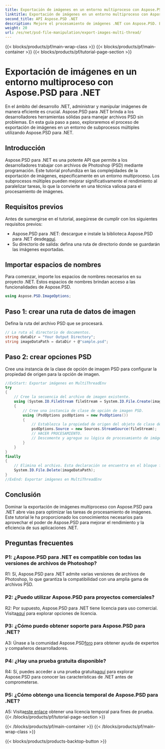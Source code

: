 ```yaml
---
title: Exportación de imágenes en un entorno multiproceso con Aspose.PSD para .NET
linktitle: Exportación de imágenes en un entorno multiproceso con Aspose.PSD para .NET
second_title: API Aspose.PSD .NET
description: Mejore el procesamiento de imágenes .NET con Aspose.PSD. Exporte imágenes en un entorno multiproceso. Aumente el rendimiento y la eficiencia sin esfuerzo.
weight: 20
url: /es/net/psd-file-manipulation/export-images-multi-thread/
---
```


{{< blocks/products/pf/main-wrap-class >}}
{{< blocks/products/pf/main-container >}}
{{< blocks/products/pf/tutorial-page-section >}}

# Exportación de imágenes en un entorno multiproceso con Aspose.PSD para .NET

En el ámbito del desarrollo .NET, administrar y manipular imágenes de manera eficiente es crucial. Aspose.PSD para .NET brinda a los desarrolladores herramientas sólidas para manejar archivos PSD sin problemas. En esta guía paso a paso, exploraremos el proceso de exportación de imágenes en un entorno de subprocesos múltiples utilizando Aspose.PSD para .NET.
## Introducción
Aspose.PSD para .NET es una potente API que permite a los desarrolladores trabajar con archivos de Photoshop (PSD) mediante programación. Este tutorial profundiza en las complejidades de la exportación de imágenes, específicamente en un entorno multiproceso. Los subprocesos múltiples pueden mejorar significativamente el rendimiento al paralelizar tareas, lo que la convierte en una técnica valiosa para el procesamiento de imágenes.
## Requisitos previos
Antes de sumergirse en el tutorial, asegúrese de cumplir con los siguientes requisitos previos:
-  Aspose.PSD para .NET: descargue e instale la biblioteca Aspose.PSD para .NET desde[aquí](https://releases.aspose.com/psd/net/).
- Su directorio de salida: defina una ruta de directorio donde se guardarán las imágenes exportadas.
## Importar espacios de nombres
Para comenzar, importe los espacios de nombres necesarios en su proyecto .NET. Estos espacios de nombres brindan acceso a las funcionalidades de Aspose.PSD.
```csharp
using Aspose.PSD.ImageOptions;

```
## Paso 1: crear una ruta de datos de imagen
Defina la ruta del archivo PSD que se procesará.
```csharp
// La ruta al directorio de documentos.
string dataDir = "Your Output Directory";
string imageDataPath = dataDir + @"sample.psd";
```
## Paso 2: crear opciones PSD
Cree una instancia de la clase de opción de imagen PSD para configurar la propiedad de origen para la opción de imagen.
```csharp
//ExStart: Exportar imágenes en MultiThreadEnv
try
{
    // Cree la secuencia del archivo de imagen existente.
    using (System.IO.FileStream fileStream = System.IO.File.Create(imageDataPath))
    {
        // Cree una instancia de clase de opción de imagen PSD.
        using (PsdOptions psdOptions = new PsdOptions())
        {
            // Establezca la propiedad de origen del objeto de clase de opción de imagen.
            psdOptions.Source = new Sources.StreamSource(fileStream);
            // HACER PROCESAMIENTO.
            // Descomente y agregue su lógica de procesamiento de imágenes aquí.
        }
    }
}
finally
{
    // Elimina el archivo. Esta declaración se encuentra en el bloque final para garantizar la adecuada disposición de los recursos.
    System.IO.File.Delete(imageDataPath);
}
//ExEnd: Exportar imágenes en MultiThreadEnv
```
## Conclusión
Dominar la exportación de imágenes multiproceso con Aspose.PSD para .NET abre vías para optimizar las tareas de procesamiento de imágenes. Este tutorial le ha proporcionado los conocimientos necesarios para aprovechar el poder de Aspose.PSD para mejorar el rendimiento y la eficiencia de sus aplicaciones .NET.

## Preguntas frecuentes

### P1: ¿Aspose.PSD para .NET es compatible con todas las versiones de archivos de Photoshop?

R1: Sí, Aspose.PSD para .NET admite varias versiones de archivos de Photoshop, lo que garantiza la compatibilidad con una amplia gama de archivos PSD.

### P2: ¿Puedo utilizar Aspose.PSD para proyectos comerciales?

 R2: Por supuesto, Aspose.PSD para .NET tiene licencia para uso comercial. Visita[aquí](https://purchase.aspose.com/buy) para explorar opciones de licencia.

### P3: ¿Cómo puedo obtener soporte para Aspose.PSD para .NET?

 A3: Únase a la comunidad Aspose.PSD[foro](https://forum.aspose.com/c/psd/34) para obtener ayuda de expertos y compañeros desarrolladores.

### P4: ¿Hay una prueba gratuita disponible?

 R4: Sí, puedes acceder a una prueba gratuita[aquí](https://releases.aspose.com/) para explorar Aspose.PSD para conocer las características de .NET antes de comprometerse.

### P5: ¿Cómo obtengo una licencia temporal de Aspose.PSD para .NET?

 A5: Visita[este enlace](https://purchase.aspose.com/temporary-license/) obtener una licencia temporal para fines de prueba.
{{< /blocks/products/pf/tutorial-page-section >}}

{{< /blocks/products/pf/main-container >}}
{{< /blocks/products/pf/main-wrap-class >}}

{{< blocks/products/products-backtop-button >}}
